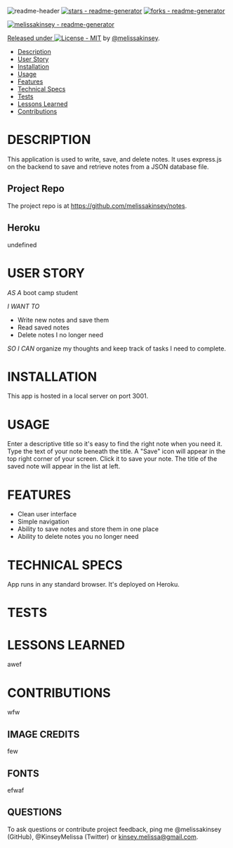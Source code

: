 ![readme-header](assets/readme-header.png)
[![stars - readme-generator](https://img.shields.io/github/stars/melissakinsey/readme-generator?style=social)](https://github.com/melissakinsey/readme-generator)
[![forks - readme-generator](https://img.shields.io/github/forks/melissakinsey/readme-generator?style=social)](https://github.com/melissakinsey/readme-generator)

[![melissakinsey - readme-generator](https://img.shields.io/static/v1?label=melissakinsey&message=readme-generator&color=blue&logo=github)](https://github.com/melissakinsey/readme-generator)

<div align="center">
</div>

[Released under ![License - MIT](https://img.shields.io/badge/License-MIT-blue)](#license) by [@melissakinsey](https://github.com/melissakinsey).

- [Description](#Description)
- [User Story](#User_Story)
- [Installation](#Installation)
- [Usage](#Usage)
- [Features](#Features)
- [Technical Specs](#Technical_Specs)
- [Tests](#Tests)
- [Lessons Learned](#Lessons_Learned)
- [Contributions](#Contributions)

# DESCRIPTION

This application is used to write, save, and delete notes. It uses express.js on the backend to save and retrieve notes from a JSON database file. 

## Project Repo

The project repo is at https://github.com/melissakinsey/notes.

## Heroku

undefined

# USER STORY

*AS A* boot camp student 

*I WANT TO*
* Write new notes and save them
* Read saved notes
* Delete notes I no longer need 

*SO I CAN* organize my thoughts and keep track of tasks I need to complete.

# INSTALLATION

This app is hosted in a local server on port 3001.

# USAGE

Enter a descriptive title so it's easy to find the right note when you need it. Type the text of your note beneath the title. A "Save" icon will appear in the top right corner of your screen. Click it to save your note. The title of the saved note will appear in the list at left. 

# FEATURES

* Clean user interface
* Simple navigation
* Ability to save notes and store them in one place
* Ability to delete notes you no longer need

# TECHNICAL SPECS

App runs in any standard browser. It's deployed on Heroku. 


# TESTS

# LESSONS LEARNED

awef

# CONTRIBUTIONS

wfw

## IMAGE CREDITS

few

## FONTS

efwaf

## QUESTIONS

To ask questions or contribute project feedback, ping me @melissakinsey (GitHub), @KinseyMelissa (Twitter) or kinsey.melissa@gmail.com.
